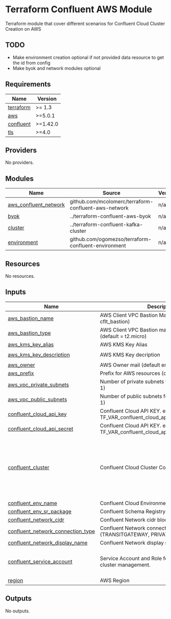 # Terraform Confluent AWS Module

Terraform module that cover different scenarios for Confluent Cloud Cluster Creation on AWS

## TODO

- Make environment creation optional if not provided data resource to get the id from config
- Make byok and network modules optional

<!-- BEGIN_TF_DOCS -->
## Requirements

| Name | Version |
|------|---------|
| <a name="requirement_terraform"></a> [terraform](#requirement\_terraform) | >= 1.3 |
| <a name="requirement_aws"></a> [aws](#requirement\_aws) | >=5.0.1 |
| <a name="requirement_confluent"></a> [confluent](#requirement\_confluent) | >=1.42.0 |
| <a name="requirement_tls"></a> [tls](#requirement\_tls) | >=4.0 |

## Providers

No providers.

## Modules

| Name | Source | Version |
|------|--------|---------|
| <a name="module_aws_confluent_network"></a> [aws\_confluent\_network](#module\_aws\_confluent\_network) | github.com/mcolomerc/terraform-confluent-aws-network | n/a |
| <a name="module_byok"></a> [byok](#module\_byok) | ../terraform-confluent-aws-byok | n/a |
| <a name="module_cluster"></a> [cluster](#module\_cluster) | ../terraform-confluent-kafka-cluster | n/a |
| <a name="module_environment"></a> [environment](#module\_environment) | github.com/ogomezso/terraform-confluent-environment | n/a |

## Resources

No resources.

## Inputs

| Name | Description | Type | Default | Required |
|------|-------------|------|---------|:--------:|
| <a name="input_aws_bastion_name"></a> [aws\_bastion\_name](#input\_aws\_bastion\_name) | AWS Client VPC Bastion Machine Name (default = cflt\_bastion) | `string` | `"cflt_bastion"` | no |
| <a name="input_aws_bastion_type"></a> [aws\_bastion\_type](#input\_aws\_bastion\_type) | AWS Client VPC Bastion machine instance type (default = t2.micro) | `string` | `"t2.micro"` | no |
| <a name="input_aws_kms_key_alias"></a> [aws\_kms\_key\_alias](#input\_aws\_kms\_key\_alias) | AWS KMS Key Alias | `string` | `"cflt_byok_key"` | no |
| <a name="input_aws_kms_key_description"></a> [aws\_kms\_key\_description](#input\_aws\_kms\_key\_description) | AWS KMS Key decription | `string` | `"Confluent BYOK key"` | no |
| <a name="input_aws_owner"></a> [aws\_owner](#input\_aws\_owner) | AWS Owner mail (default empty) | `string` | `""` | no |
| <a name="input_aws_prefix"></a> [aws\_prefix](#input\_aws\_prefix) | Prefix for AWS resources (default cflt) | `string` | `"cflt"` | no |
| <a name="input_aws_vpc_private_subnets"></a> [aws\_vpc\_private\_subnets](#input\_aws\_vpc\_private\_subnets) | Number of private subnets for AWS VPC (default = 1) | `number` | `1` | no |
| <a name="input_aws_vpc_public_subnets"></a> [aws\_vpc\_public\_subnets](#input\_aws\_vpc\_public\_subnets) | Number of public subnets for AWS VPC (default = 1) | `number` | `1` | no |
| <a name="input_confluent_cloud_api_key"></a> [confluent\_cloud\_api\_key](#input\_confluent\_cloud\_api\_key) | Confluent Cloud API KEY. export TF\_VAR\_confluent\_cloud\_api\_key="API\_KEY" | `string` | n/a | yes |
| <a name="input_confluent_cloud_api_secret"></a> [confluent\_cloud\_api\_secret](#input\_confluent\_cloud\_api\_secret) | Confluent Cloud API KEY. export TF\_VAR\_confluent\_cloud\_api\_secret="API\_SECRET" | `string` | n/a | yes |
| <a name="input_confluent_cluster"></a> [confluent\_cluster](#input\_confluent\_cluster) | Confluent Cloud Cluster Configuration | <pre>object({<br>    display_name = string<br>    availability = string<br>    cloud        = string<br>    region       = string<br>    type         = string<br>    cku          = optional(string)<br>    config       = optional(map(string))<br>  })</pre> | n/a | yes |
| <a name="input_confluent_env_name"></a> [confluent\_env\_name](#input\_confluent\_env\_name) | Confluent Cloud Environment Name | `string` | n/a | yes |
| <a name="input_confluent_env_sr_package"></a> [confluent\_env\_sr\_package](#input\_confluent\_env\_sr\_package) | Confluent Schema Registry Package | `string` | n/a | yes |
| <a name="input_confluent_network_cidr"></a> [confluent\_network\_cidr](#input\_confluent\_network\_cidr) | Confluent Network cidr block | `string` | `""` | no |
| <a name="input_confluent_network_connection_type"></a> [confluent\_network\_connection\_type](#input\_confluent\_network\_connection\_type) | Confluent Network connection type (TRANSITGATEWAY, PRIVATELINK, PEERING) | `string` | `""` | no |
| <a name="input_confluent_network_display_name"></a> [confluent\_network\_display\_name](#input\_confluent\_network\_display\_name) | Confluent Network display name | `string` | `""` | no |
| <a name="input_confluent_service_account"></a> [confluent\_service\_account](#input\_confluent\_service\_account) | Service Account and Role for Confluent Cloud cluster management. | <pre>object({<br>    name = string<br>    role = string<br>  })</pre> | n/a | yes |
| <a name="input_region"></a> [region](#input\_region) | AWS Region | `string` | n/a | yes |

## Outputs

No outputs.
<!-- END_TF_DOCS -->